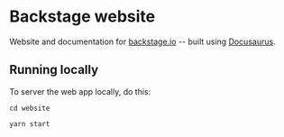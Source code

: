# Backstage website

Website and documentation for [backstage.io](http://backstage.io) -- built using [Docusaurus](https://docusaurus.io/en/).

## Running locally

To server the web app locally, do this:
```
cd website

yarn start
```
